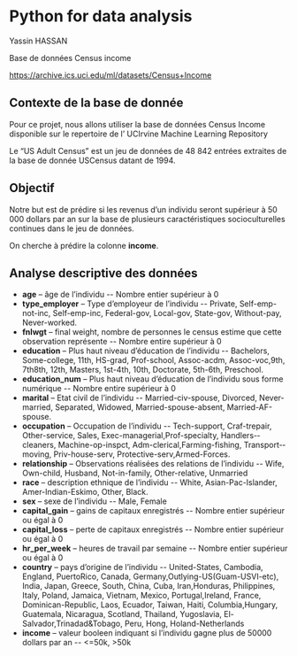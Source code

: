 # Python for data analysis

Yassin HASSAN

Base de données  Census income

https://archive.ics.uci.edu/ml/datasets/Census+Income

## Contexte de la base de donnée

Pour ce  projet, nous allons utiliser la base de données Census Income disponible sur le repertoire de l’ UCIrvine Machine Learning Repository

Le “US Adult Census” est un jeu de données de 48 842 entrées extraites de la base de donnée  USCensus  datant de 1994.

## Objectif

Notre but est de prédire  si les revenus d’un individu  seront  supérieur à 50 000 dollars par an sur la base de plusieurs  caractéristiques  socioculturelles continues dans le jeu de données.

On cherche à prédire la colonne **income**.

## Analyse descriptive des données

- **age** – âge de l’individu
-- Nombre  entier  supérieur à 0
- **type_employer** – Type d’employeur de l’individu
-- Private, Self-­emp­-not-­inc, Self-­emp-­inc, Federal-­gov, Local-­gov, State-­gov, Without-­pay, Never-­worked.
- **fnlwgt** – final weight, nombre de personnes le census estime que cette observation représente
-- Nombre entire supérieur à 0
- **education** – Plus haut  niveau  d’éducation de l’individu
-- Bachelors, Some­-college, 11th, HS-­grad, Prof-­school, Assoc-­acdm, Assoc-­voc,9th, 7th­8th, 12th, Masters, 1st-­4th, 10th, Doctorate, 5th-­6th, Preschool.
- **education_num** – Plus haut  niveau  d’éducation de l’individu sous forme  numérique
-- Nombre entire supérieur à 0
- **marital** – Etat civil de l’individu
-- Married­-civ­-spouse, Divorced, Never­-married, Separated, Widowed, Married­-spouse­-absent, Married­-AF­-spouse.
- **occupation** – Occupation de l’individu
-- Tech­-support, Craf-t­repair, Other-­service, Sales, Exec­-managerial,Prof-­specialty, Handlers-­cleaners, Machine­-op-­inspct, Adm­-clerical,Farming-­fishing, Transport-­moving, Priv-­house­-serv, Protective­-serv,Armed­-Forces.
- **relationship** – Observations réalisées des relations de l’individu
-- Wife, Own­-child, Husband, Not­-in­-family, Other­-relative, Unmarried
- **race** – description ethnique de l’individu
-- White, Asian­-Pac­-Islander, Amer­-Indian­-Eskimo, Other, Black.
- **sex** – sexe de l’individu
-- Male, Female
- **capital_gain** – gains de capitaux  enregistrés
-- Nombre  entier  supérieur  ou  égal à 0
- **capital_loss** – perte de capitaux  enregistrés
-- Nombre  entier  supérieur  ou  égal à 0
- **hr_per_week** – heures de travail par semaine
-- Nombre  entier  supérieur  ou  égal à 0
- **country** – pays d’origine de l’individu
-- United-­States, Cambodia, England, Puerto­Rico, Canada, Germany,Outlying­-US(Guam-­USVI-­etc), India, Japan, Greece, South, China, Cuba, Iran,Honduras, Philippines, Italy, Poland, Jamaica, Vietnam, Mexico, Portugal,Ireland, France, Dominican-­Republic, Laos, Ecuador, Taiwan, Haiti, Columbia,Hungary, Guatemala, Nicaragua, Scotland, Thailand, Yugoslavia, El­-Salvador,Trinadad&Tobago, Peru, Hong, Holand­-Netherlands
- **income** – valeur  booleen  indiquant  si  l’individu  gagne plus de 50000 dollars par an
-- <=50k, >50k

